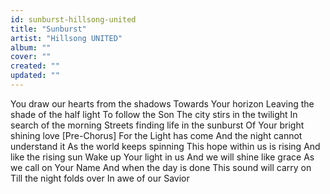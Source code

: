 ```yaml
---
id: sunburst-hillsong-united
title: "Sunburst"
artist: "Hillsong UNITED"
album: ""
cover: ""
created: ""
updated: ""
---
```


You draw our hearts from the shadows
Towards Your horizon
Leaving the shade of the half light
To follow the Son
The city stirs in the twilight
In search of the morning
Streets finding life in the sunburst
Of Your bright shining love
[Pre-Chorus]
For the Light has come
And the night cannot understand it
As the world keeps spinning
This hope within us is rising
And like the rising sun
Wake up Your light in us
And we will shine like grace
As we call on Your Name
And when the day is done
This sound will carry on
Till the night folds over
In awe of our Savior